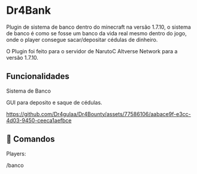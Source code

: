 # Dr4Bank
Plugin de sistema de banco dentro do minecraft na versão 1.7.10, o sistema de banco é como se fosse um banco da vida real mesmo dentro do jogo, onde o player consegue sacar/depositar cédulas de dinheiro.

O Plugin foi feito para o servidor de NarutoC Altverse Network para a versão 1.7.10.

## Funcionalidades

Sistema de Banco

GUI para deposito e saque de cédulas.

https://github.com/Dr4gulaa/Dr4Bounty/assets/77586106/aabace9f-e3cc-4d03-9450-ceeca1aefbce


## 💼 Comandos

Players:

/banco
